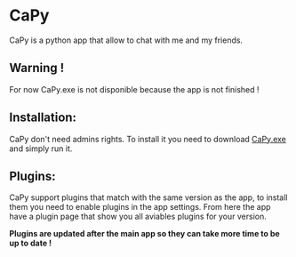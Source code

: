 # CaPy
CaPy is a python app that allow to chat with me and my friends.

## Warning !
For now CaPy.exe is not disponible because the app is not finished !

## Installation:
CaPy don't need admins rights. To install it you need to download [CaPy.exe](CaPy.exe) and simply run it.

## Plugins:
CaPy support plugins that match with the same version as the app, to install them you need to enable plugins in the app settings.
From here the app have a plugin page that show you all aviables plugins for your version.

**Plugins are updated after the main app so they can take more time to be up to date !**
